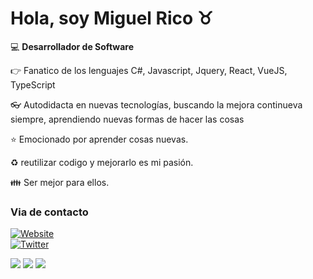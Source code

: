 # Hola, soy Miguel Rico :taurus:

:computer: **Desarrollador de Software** 

:point_right: Fanatico de los lenguajes C#, Javascript, Jquery, React, VueJS, TypeScript

:eyeglasses: Autodidacta en nuevas tecnologías, buscando la mejora continueva siempre, aprendiendo nuevas formas de hacer las cosas

:star: Emocionado por aprender cosas nuevas.

:recycle: reutilizar codigo y mejorarlo es mi pasión.

:family: Ser mejor para ellos.


### Via de contacto

[![Website](https://img.shields.io/badge/miguelricorios.hopto.org-up-green?style=for-the-badge)][website]  
[![Twitter](https://img.shields.io/twitter/follow/MiguelRicoX?color=blue&label=s%C3%ADgueme%20en%20Twitter&style=for-the-badge)][twitter]

[<img src="https://img.icons8.com/fluency/48/000000/youtube-play.png"/>][youtube]
[<img src="https://img.icons8.com/color/48/000000/linkedin.png"/>][linkedin]
[<img src="https://img.icons8.com/color/48/000000/facebook-new.png"/>][facebook]

[website]: http://miguelricorios.hopto.org/
[twitter]: https://twitter.com/MiguelRicoX
[youtube]: https://www.youtube.com/c/MiguelRicoRios
[linkedin]: https://www.linkedin.com/in/miguel-rico-rios-05aa43106/
[facebook]: https://www.facebook.com/IrakuX